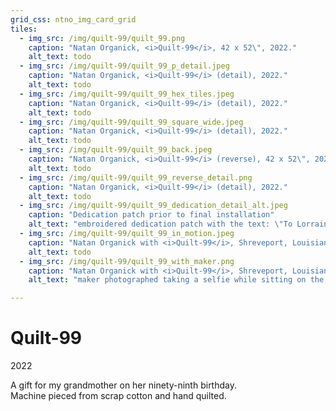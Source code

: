 ```yaml
---
grid_css: ntno_img_card_grid
tiles: 
  - img_src: /img/quilt-99/quilt_99.png
    caption: "Natan Organick, <i>Quilt-99</i>, 42 x 52\", 2022."
    alt_text: todo
  - img_src: /img/quilt-99/quilt_99_p_detail.jpeg
    caption: "Natan Organick, <i>Quilt-99</i> (detail), 2022."
    alt_text: todo   
  - img_src: /img/quilt-99/quilt_99_hex_tiles.jpeg
    caption: "Natan Organick, <i>Quilt-99</i> (detail), 2022."
    alt_text: todo  
  - img_src: /img/quilt-99/quilt_99_square_wide.jpeg
    caption: "Natan Organick, <i>Quilt-99</i> (detail), 2022."
    alt_text: todo       
  - img_src: /img/quilt-99/quilt_99_back.jpeg
    caption: "Natan Organick, <i>Quilt-99</i> (reverse), 42 x 52\", 2022."
    alt_text: todo    
  - img_src: /img/quilt-99/quilt_99_reverse_detail.png
    caption: "Natan Organick, <i>Quilt-99</i> (detail), 2022."
    alt_text: todo
  - img_src: /img/quilt-99/quilt_99_dedication_detail_alt.jpeg
    caption: "Dedication patch prior to final installation"
    alt_text: "embroidered dedication patch with the text: \"To Lorraine Soffer in celebration of her ninety-ninth birthday October 13, 2022 with much love, Natan\""
  - img_src: /img/quilt-99/quilt_99_in_motion.jpeg
    caption: "Natan Organick with <i>Quilt-99</i>, Shreveport, Louisiana, 2022"
    alt_text: todo    
  - img_src: /img/quilt-99/quilt_99_with_maker.png
    caption: "Natan Organick with <i>Quilt-99</i>, Shreveport, Louisiana, 2022"
    alt_text: "maker photographed taking a selfie while sitting on the ground in front of \"Quilt-99\""

---
```


# Quilt-99
2022  

A gift for my grandmother on her ninety-ninth birthday.  
Machine pieced from scrap cotton and hand quilted.  
